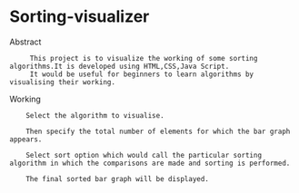 # Sorting-visualizer

Abstract
 
         This project is to visualize the working of some sorting algorithms.It is developed using HTML,CSS,Java Script.
         It would be useful for beginners to learn algorithms by visualising their working.
         
Working

        Select the algorithm to visualise.
        
        Then specify the total number of elements for which the bar graph appears.
        
        Select sort option which would call the particular sorting algorithm in which the comparisons are made and sorting is performed.
        
        The final sorted bar graph will be displayed.

